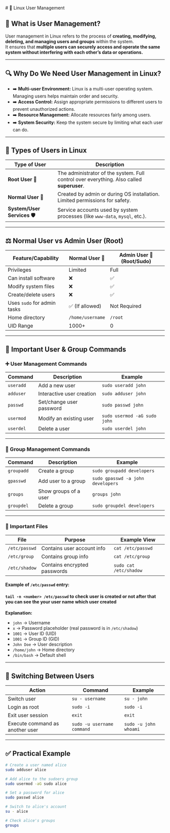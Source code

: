 \# 👥 Linux User Management

## 📌 What is User Management?

User management in Linux refers to the process of **creating, modifying, deleting, and managing users and groups** within the system.  
It ensures that **multiple users can securely access and operate the same system without interfering with each other’s data or operations.**

---

## 🔍 Why Do We Need User Management in Linux?

- ➡️ **Multi-user Environment:** Linux is a multi-user operating system. Managing users helps maintain order and security.
- ➡️ **Access Control:** Assign appropriate permissions to different users to prevent unauthorized actions.
- ➡️ **Resource Management:** Allocate resources fairly among users.
- ➡️ **System Security:** Keep the system secure by limiting what each user can do.

---

## 👤 Types of Users in Linux

| Type of User            | Description                                                         |
|-------------------------|---------------------------------------------------------------------|
| **Root User 👑**        | The administrator of the system. Full control over everything. Also called **superuser**. |
| **Normal User 🙂**      | Created by admin or during OS installation. Limited permissions for safety. |
| **System/User Services 🛡️** | Service accounts used by system processes (like `www-data`, `mysql`, etc.). |

---

## ⚖️ Normal User vs Admin User (Root)

| Feature/Capability             | Normal User 🙂         | Admin User 👑 (Root/Sudo) |
|---------------------------------|------------------------|--------------------------|
| Privileges                      | Limited                | Full                     |
| Can install software            | ❌                     | ✅                        |
| Modify system files             | ❌                     | ✅                        |
| Create/delete users              | ❌                     | ✅                        |
| Uses `sudo` for admin tasks     | ✅ (If allowed)        | Not Required             |
| Home directory                  | `/home/username`       | `/root`                  |
| UID Range                       | 1000+                  | 0                        |

---

## 🔧 Important User & Group Commands

### ➕ User Management Commands

| Command          | Description                     | Example                       |
|------------------|---------------------------------|-------------------------------|
| `useradd`        | Add a new user                  | `sudo useradd john`           |
| `adduser`        | Interactive user creation       | `sudo adduser john`           |
| `passwd`         | Set/change user password        | `sudo passwd john`            |
| `usermod`        | Modify an existing user         | `sudo usermod -aG sudo john`  |
| `userdel`        | Delete a user                   | `sudo userdel john`           |

---

### 👥 Group Management Commands

| Command          | Description                     | Example                           |
|------------------|---------------------------------|-----------------------------------|
| `groupadd`       | Create a group                  | `sudo groupadd developers`        |
| `gpasswd`        | Add user to a group             | `sudo gpasswd -a john developers` |
| `groups`         | Show groups of a user           | `groups john`                      |
| `groupdel`       | Delete a group                  | `sudo groupdel developers`         |

---

### 📂 Important Files

| File            | Purpose                          | Example View          |
|-----------------|----------------------------------|-----------------------|
| `/etc/passwd`   | Contains user account info       | `cat /etc/passwd`     |
| `/etc/group`    | Contains group info              | `cat /etc/group`      |
| `/etc/shadow`   | Contains encrypted passwords     | `sudo cat /etc/shadow`|

#### Example of `/etc/passwd` entry:
#### `tail -n <number> /etc/passwd` to check user is created or not after that you can see the your user name which user created 



**Explanation:**
- `john` → Username
- `x` → Password placeholder (real password is in `/etc/shadow`)
- `1001` → User ID (UID)
- `1001` → Group ID (GID)
- `John Doe` → User description
- `/home/john` → Home directory
- `/bin/bash` → Default shell

---

## 🔄 Switching Between Users

| Action                          | Command                     | Example                |
|----------------------------------|-----------------------------|------------------------|
| Switch user                      | `su - username`             | `su - john`            |
| Login as root                    | `sudo -i`                   | `sudo -i`              |
| Exit user session                | `exit`                      | `exit`                 |
| Execute command as another user  | `sudo -u username command`  | `sudo -u john whoami`  |

---

## ✅ Practical Example

```bash
# Create a user named alice
sudo adduser alice  

# Add alice to the sudoers group
sudo usermod -aG sudo alice  

# Set a password for alice
sudo passwd alice  

# Switch to alice's account
su - alice  

# Check alice's groups
groups
